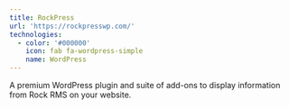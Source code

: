 ```yaml
---
title: RockPress
url: 'https://rockpresswp.com/'
technologies:
  - color: '#000000'
    icon: fab fa-wordpress-simple
    name: WordPress
---
```

A premium WordPress plugin and suite of add-ons to display information from Rock RMS on your website.
